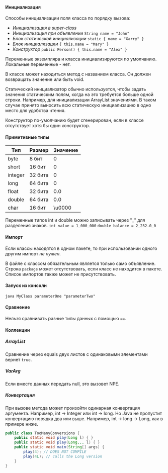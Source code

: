 #### Инициализация
Способы инициализации поля класса по порядку вызова:

* *Инициализация в super-class*
* *Инициализация при объявлении*
`String name = "John"`
* *Блок статической инициализации*
`static { name = "Garry" }`
* *Блок инициализации*
`{ this.name = "Mary" }`
* *Конструктор* 
`public Person() { this.name = "Alex" }`

Переменные экземпляра и класса инициализируются по умолчанию. Локальные переменные - нет.

В классе может находиться метод с названием класса. Он должен возвращать значение или быть void.

Статический инициализатор обычно используется, чтобы задать значения статическим полям, когда на 
это требуется больше одной строки. Например, для инициализации ArrayList значениями. В таком случае
принято выносить всю статическую инициализацию в одно место для удобства чтения.

Конструктор по-умолчанию будет сгенерирован, если в классе отсутствует хотя бы один конструктор.

#### Примитивные типы

| Тип | Размер | Значение
| --- | --- | ---
| byte | 8 бит | 0
| short | 16 бит | 0
| integer | 32 бита | 0
| long | 64 бита | 0
| float | 32 бита | 0.0
| double | 64 бита | 0.0
| char | 16 бит | \u0000

Переменные типов int и double можно записывать через "_" для разделения знаков.
`int value = 1_000_000`
`double balance = 2_232.0_0`

#### Импорт

Если классы находятся в одном пакете, то при использовании одного другим импорт *не нужен*.

В файле с классом обязательным является только само объявление.
Строка `package` может отсутствовать, если класс не находится в пакете.
Список импортов также может не присутствовать.

#### Запуск из консоли

`java MyClass parameterOne "parameterTwo"`

#### Сравнение

Нельзя сравнивать разные типы данных с помощью `==`.

#### Коллекции

##### ArrayList
Сравнение через equals двух листов с одинаковыми элементами вернет `true`.

##### VarArg

Если вместо данных передать null, это вызовет NPE.

##### Конвертация
При вызове метода может произойти одинарная конвертация аргумента. Например, int -> Integer или
int -> long. Но Java не пропустит конвертацию порядка два или выше. Например, int -> long -> Long,
как в примере ниже.
```java
public class TooManyConversions { 
    public static void play(Long l) { }
    public static void play(Long... l) { } 
    public static void main(String[] args) {
        play(4); // DOES NOT COMPILE
        play(4L); // calls the Long version 
    }
}
```